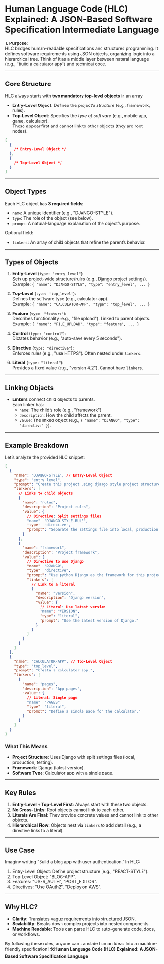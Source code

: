 # Human Language Code (HLC) Explained: A JSON-Based Software Specification Intermediate Language

**1. Purpose**:  
HLC bridges human-readable specifications and structured programming. It defines software requirements using JSON objects, organizing logic into a hierarchical tree. Think of it as a middle layer between natural language (e.g., "Build a calculator app") and technical code.

---

## **Core Structure**

HLC always starts with **two mandatory top-level objects** in an array:

- **Entry-Level Object**: Defines the project’s _structure_ (e.g., framework, rules).
- **Top-Level Object**: Specifies the _type of software_ (e.g., mobile app, game, calculator).  
  These appear first and cannot link to other objects (they are root nodes).

```json
[
  {
    /* Entry-Level Object */
  },
  {
    /* Top-Level Object */
  }
]
```

---

## **Object Types**

Each HLC object has **3 required fields**:

- `name`: A unique identifier (e.g., "DJANGO-STYLE").
- `type`: The role of the object (see below).
- `prompt`: A natural-language explanation of the object’s purpose.

Optional field:

- `linkers`: An array of child objects that refine the parent’s behavior.

---

## **Types of Objects**

1. **Entry-Level** (`type: "entry_level"`):  
   Sets up project-wide structure/rules (e.g., Django project settings).  
   Example: `{ "name": "DJANGO-STYLE", "type": "entry_level", ... }`

2. **Top-Level** (`type: "top_level"`):  
   Defines the software type (e.g., calculator app).  
   Example: `{ "name": "CALCULATOR-APP", "type": "top_level", ... }`

3. **Feature** (`type: "feature"`):  
   Describes functionality (e.g., "file upload"). Linked to parent objects.  
   Example: `{ "name": "FILE_UPLOAD", "type": "feature", ... }`

4. **Control** (`type: "control"`):  
   Dictates behavior (e.g., "auto-save every 5 seconds").

5. **Directive** (`type: "directive"`):  
   Enforces rules (e.g., "use HTTPS"). Often nested under `linkers`.

6. **Literal** (`type: "literal"`):  
   Provides a fixed value (e.g., "version 4.2"). Cannot have `linkers`.

---

## **Linking Objects**

- **Linkers** connect child objects to parents.  
  Each linker has:
  - `name`: The child’s role (e.g., "framework").
  - `description`: How the child affects the parent.
  - `value`: The linked object (e.g., `{ "name": "DJANGO", "type": "directive" }`).

---

## **Example Breakdown**

Let’s analyze the provided HLC snippet:

```json
[
  {
    "name": "DJANGO-STYLE", // Entry-Level Object
    "type": "entry_level",
    "prompt": "Create this project using django style project structure.",
    "linkers": [
      // Links to child objects
      {
        "name": "rules",
        "description": "Project rules",
        "value": {
          // Directive: Split settings files
          "name": "DJANGO-STYLE-RULE",
          "type": "directive",
          "prompt": "Separate the settings file into local, production and testing."
        }
      },
      {
        "name": "framework",
        "description": "Project framework",
        "value": {
          // Directive to use Django
          "name": "DJANGO",
          "type": "directive",
          "prompt": "Use python Django as the framework for this project.",
          "linkers": [
            // Link to a literal
            {
              "name": "version",
              "description": "Django version",
              "value": {
                // Literal: Use latest version
                "name": "VERSION",
                "type": "literal",
                "prompt": "Use the latest version of Django."
              }
            }
          ]
        }
      }
    ]
  },
  {
    "name": "CALCULATOR-APP", // Top-Level Object
    "type": "top_level",
    "prompt": "Create a calculator app.",
    "linkers": [
      {
        "name": "pages",
        "description": "App pages",
        "value": {
          // Literal: Single page
          "name": "PAGES",
          "type": "literal",
          "prompt": "Define a single page for the calculator."
        }
      }
    ]
  }
]
```

### **What This Means**

- **Project Structure**: Uses Django with split settings files (local, production, testing).
- **Framework**: Django (latest version).
- **Software Type**: Calculator app with a single page.

---

## **Key Rules**

1. **Entry-Level + Top-Level First**: Always start with these two objects.
2. **No Cross-Links**: Root objects cannot link to each other.
3. **Literals Are Final**: They provide concrete values and cannot link to other objects.
4. **Hierarchical Flow**: Objects nest via `linkers` to add detail (e.g., a directive links to a literal).

---

## **Use Case**

Imagine writing "Build a blog app with user authentication." In HLC:

1. Entry-Level Object: Define project structure (e.g., "REACT-STYLE").
2. Top-Level Object: "BLOG-APP".
3. Features: "USER_AUTH", "POST_EDITOR".
4. Directives: "Use OAuth2", "Deploy on AWS".

---

## **Why HLC?**

- **Clarity**: Translates vague requirements into structured JSON.
- **Scalability**: Breaks down complex projects into nested components.
- **Machine Readable**: Tools can parse HLC to auto-generate code, docs, or workflows.

By following these rules, anyone can translate human ideas into a machine-friendly specification! 🛠️**Human Language Code (HLC) Explained: A JSON-Based Software Specification Language**
